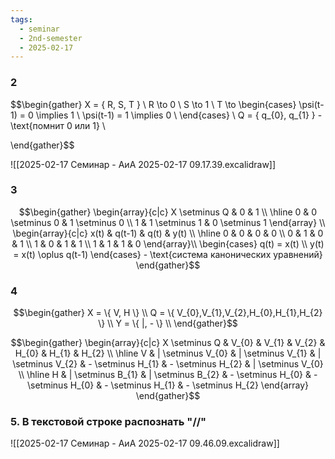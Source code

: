```yaml
---
tags:
  - seminar
  - 2nd-semester
  - 2025-02-17
---
```


### 2

$$\begin{gather}
X = \{ R, S, T \} \\
R \to 0 \\
S \to 1 \\
T \to \begin{cases}
\psi(t-1) = 0 \implies 1 \\
\psi(t-1) = 1 \implies 0 \\
\end{cases} \\
Q = \{ q_{0}, q_{1} \} - \text{помнит 0 или 1} \\

\end{gather}$$

![[2025-02-17 Семинар - АиА 2025-02-17 09.17.39.excalidraw]]

### 3

$$\begin{gather}
\begin{array}{c|c}
X \setminus Q & 0 & 1 \\
\hline 0 & 0 \setminus 0 & 1 \setminus 0 \\
1 & 1 \setminus 1 & 0 \setminus 1
\end{array} \\
\begin{array}{c|c}
x(t) & q(t-1) & q(t) & y(t) \\
\hline 0 & 0 & 0 & 0 \\
0 & 1 & 0 & 1 \\
1 & 0 & 1 & 1 \\
1 & 1 & 1 & 0
\end{array}\\
\begin{cases}
q(t) = x(t) \\
y(t) = x(t) \oplus q(t-1)
\end{cases} - \text{система канонических уравнений}
\end{gather}$$

### 4

$$\begin{gather}
X = \{ V, H \} \\
Q = \{ V_{0},V_{1},V_{2},H_{0},H_{1},H_{2} \} \\
Y = \{ |, - \} \\
\end{gather}$$

$$\begin{gather}
\begin{array}{c|c}
X \setminus Q  & V_{0} & V_{1} & V_{2} & H_{0} & H_{1} & H_{2} \\
\hline V & | \setminus V_{0} & | \setminus V_{1} & | \setminus V_{2} & - \setminus H_{1} & - \setminus H_{2} & | \setminus V_{0} \\
\hline H & | \setminus B_{1} & | \setminus B_{2} &  - \setminus H_{0} & - \setminus H_{0} & - \setminus H_{1} &  - \setminus H_{2}
\end{array}
\end{gather}$$

### 5. В текстовой строке распознать "//"

![[2025-02-17 Семинар - АиА 2025-02-17 09.46.09.excalidraw]]